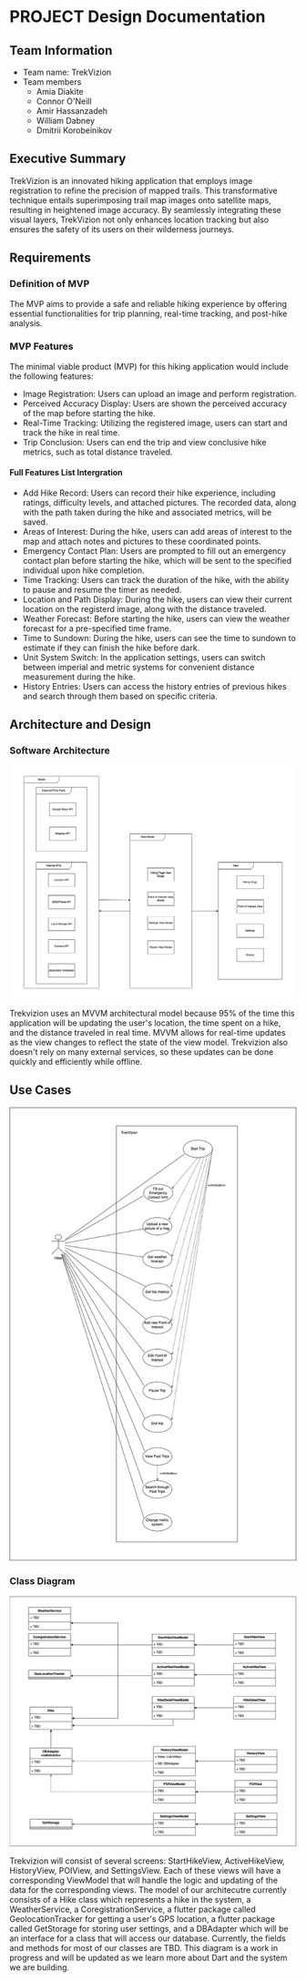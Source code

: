 
# PROJECT Design Documentation

<!-- > _The following template provides the headings for your Design
> Documentation.  As you edit each section make sure you remove these
> commentary 'blockquotes'; the lines that start with a > character
> and appear in the generated PDF in italics._ -->

## Team Information
* Team name: TrekVizion
* Team members
  * Amia Diakite
  * Connor O'Neill
  * Amir Hassanzadeh
  * William Dabney
  * Dmitrii Korobeinikov

## Executive Summary

TrekVizion is an innovated hiking application that employs image registration to refine the precision of mapped trails. This transformative technique entails superimposing trail map images onto satellite maps, resulting in heightened image accuracy. By seamlessly integrating these visual layers, TrekVizion not only enhances location tracking but also ensures the safety of its users on their wilderness journeys.

## Requirements

### Definition of MVP
The MVP aims to provide a safe and reliable hiking experience by offering essential functionalities for trip planning, real-time tracking, and post-hike analysis.

### MVP Features
The minimal viable product (MVP) for this hiking application would include the following features:
* Image Registration: Users can upload an image and perform registration.
* Perceived Accuracy Display: Users are shown the perceived accuracy of the map before starting the hike.
* Real-Time Tracking: Utilizing the registered image, users can start and track the hike in real time.
* Trip Conclusion: Users can end the trip and view conclusive hike metrics, such as total distance traveled.

#### Full Features List Intergration
* Add Hike Record: Users can record their hike experience, including ratings, difficulty levels, and attached pictures. The recorded data, along with the path taken during the hike and associated metrics, will be saved.
* Areas of Interest: During the hike, users can add areas of interest to the map and attach notes and pictures to these coordinated points.
* Emergency Contact Plan: Users are prompted to fill out an emergency contact plan before starting the hike, which will be sent to the specified individual upon hike completion.
* Time Tracking: Users can track the duration of the hike, with the ability to pause and resume the timer as needed.
* Location and Path Display: During the hike, users can view their current location on the registerd image, along with the distance traveled.
* Weather Forecast: Before starting the hike, users can view the weather forecast for a pre-specified time frame.
* Time to Sundown: During the hike, users can see the time to sundown to estimate if they can finish the hike before dark.
* Unit System Switch: In the application settings, users can switch between imperial and metric systems for convenient distance measurement during the hike.
* History Entries: Users can access the history entries of previous hikes and search through them based on specific criteria.


## Architecture and Design

### Software Architecture
![MVVM Architecture](/TrekVizion%20Architecture%20MVVM.png)

Trekvizion uses an MVVM architectural model because 95% of the time this application will be updating the user's location, the time spent on a hike, and the distance traveled in real time. MVVM allows for real-time updates as the view changes to reflect the state of the view model. Trekvizion also doesn't rely on many external services, so these updates can be done quickly and efficiently while offline.


## Use Cases
![Use Case Diagram](/TrekVizion%20Use%20Case%20Diagram.png)

### Class Diagram
![Class Diagram](/Trekvizion%20Class%20Diagram.png)

Trekvizion will consist of several screens: StartHikeView, ActiveHikeView, HistoryView, POIView, and SettingsView. Each of these views will have a corresponding ViewModel that will handle the logic and updating of the data for the corresponding views. The model of our architecutre currently consists of a Hike class which represents a hike in the system, a WeatherService, a CoregistrationService, a flutter package called GeolocationTracker for getting a user's GPS location, a flutter package called GetStorage for storing user settings, and a DBAdapter which will be an interface for a class that will access our database. Currently, the fields and methods for most of our classes are TBD. This diagram is a work in progress and will be updated as we learn more about Dart and the system we are building.
